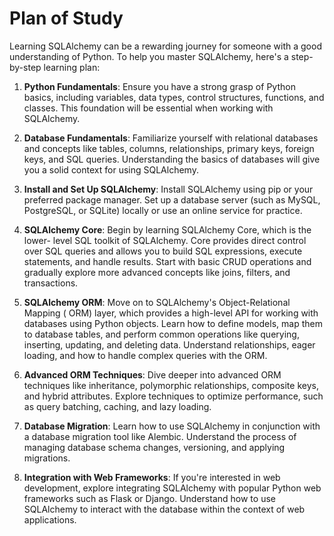 # Plan of Study

Learning SQLAlchemy can be a rewarding journey for someone with a good 
understanding of Python. To help you master SQLAlchemy, here's a step-by-step 
learning plan: 

1. **Python Fundamentals**: Ensure you have a strong grasp of Python basics, 
including variables, data types, control structures, functions, and classes. 
This foundation will be essential when working with SQLAlchemy. 

2. **Database Fundamentals**: Familiarize yourself with relational databases 
and concepts like tables, columns, relationships, primary keys, foreign keys, 
and SQL queries. Understanding the basics of databases will give you a solid 
context for using SQLAlchemy. 

3. **Install and Set Up SQLAlchemy**: Install SQLAlchemy using pip or your 
preferred package manager. Set up a database server (such as MySQL, 
PostgreSQL, or SQLite) locally or use an online service for practice. 

4. **SQLAlchemy Core**: Begin by learning SQLAlchemy Core, which is the lower-
level SQL toolkit of SQLAlchemy. Core provides direct control over SQL 
queries and allows you to build SQL expressions, execute statements, and 
handle results. Start with basic CRUD operations and gradually explore more 
advanced concepts like joins, filters, and transactions. 

5. **SQLAlchemy ORM**: Move on to SQLAlchemy's Object-Relational Mapping (
ORM) layer, which provides a high-level API for working with databases using 
Python objects. Learn how to define models, map them to database tables, and 
perform common operations like querying, inserting, updating, and deleting 
data. Understand relationships, eager loading, and how to handle complex 
queries with the ORM. 

6. **Advanced ORM Techniques**: Dive deeper into advanced ORM techniques like 
inheritance, polymorphic relationships, composite keys, and hybrid 
attributes. Explore techniques to optimize performance, such as query 
batching, caching, and lazy loading. 

7. **Database Migration**: Learn how to use SQLAlchemy in conjunction with a 
database migration tool like Alembic. Understand the process of managing 
database schema changes, versioning, and applying migrations. 

8. **Integration with Web Frameworks**: If you're interested in web 
development, explore integrating SQLAlchemy with popular Python web 
frameworks such as Flask or Django. Understand how to use SQLAlchemy to 
interact with the database within the context of web applications. 
